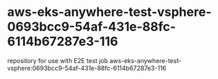 # aws-eks-anywhere-test-vsphere-0693bcc9-54af-431e-88fc-6114b67287e3-116
repository for use with E2E test job aws-eks-anywhere-test-vsphere:0693bcc9-54af-431e-88fc-6114b67287e3-116

